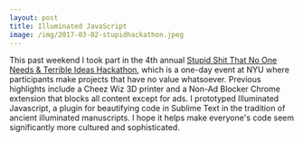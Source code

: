 ```yaml
---
layout: post
title: Illuminated JavaScript
image: /img/2017-03-02-stupidhackathon.jpeg
---
```

This past weekend I took part in the 4th annual [Stupid Shit That No One Needs & Terrible Ideas Hackathon](https://stupidhackathon.com/), which is a one-day event at NYU where participants make projects that have no value whatsoever. Previous highlights include a Cheez Wiz 3D printer and a Non-Ad Blocker Chrome extension that blocks all content except for ads. I prototyped Illuminated Javascript, a plugin for beautifying code in Sublime Text in the tradition of ancient illuminated manuscripts. I hope it helps make everyone's code seem significantly more cultured and sophisticated.

